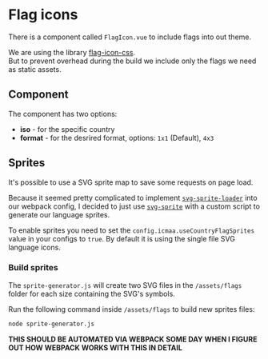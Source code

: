 # Flag icons

There is a component called `FlagIcon.vue` to include flags into out theme.

We are using the library [flag-icon-css](https://github.com/lipis/flag-icon-css).  
But to prevent overhead during the build we include only the flags we need as static assets.
## Component

The component has two options:

* **iso** - for the specific country
* **format** - for the desrired format, options: `1x1` (Default), `4x3`

## Sprites

It's possible to use a SVG sprite map to save some requests on page load.

Because it seemed pretty complicated to implement [`svg-sprite-loader`](https://github.com/kisenka/svg-sprite-loader) into our webpack config, I decided to just use [`svg-sprite`](https://github.com/jkphl/svg-sprite) with a custom script to generate our language sprites.

To enable sprites you need to set the `config.icmaa.useCountryFlagSprites` value in your configs to `true`. By default it is using the single file SVG language icons.

### Build sprites

The `sprite-generator.js` will create two SVG files in the `/assets/flags` folder for each size containing the SVG's symbols.

Run the following command inside `/assets/flags` to build new sprites files:
```bash
node sprite-generator.js
```

**THIS SHOULD BE AUTOMATED VIA WEBPACK SOME DAY WHEN I FIGURE OUT HOW WEBPACK WORKS WITH THIS IN DETAIL**

